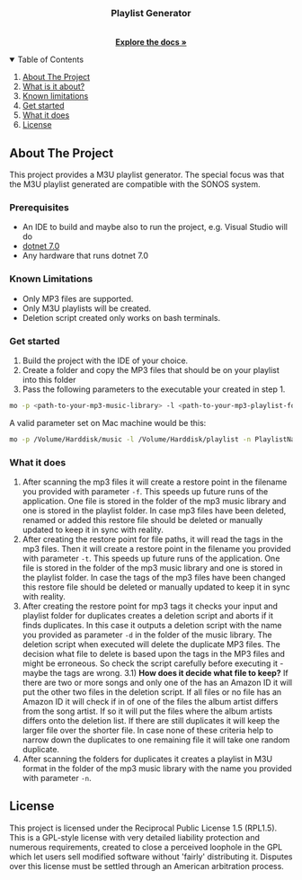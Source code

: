 <!--
*** Thanks for checking out the Best-README-Template. If you have a suggestion
*** that would make this better, please fork the repo and create a pull request
*** or simply open an issue with the tag "enhancement".
*** Thanks again! Now go create something AMAZING! :D
-->
<!-- PROJECT SHIELDS -->
<!--
*** I'm using markdown "reference style" links for readability.
*** Reference links are enclosed in brackets [ ] instead of parentheses ( ).
*** See the bottom of this document for the declaration of the reference variables
*** for contributors-url, forks-url, etc. This is an optional, concise syntax you may use.
*** https://www.markdownguide.org/basic-syntax/#reference-style-links
-->

<br />

  <h3 align="center">Playlist Generator</h3>

  <p align="center">
    <br />
    <a href="https://github.com/marcflohrer/playlistgenerator"><strong>Explore the docs »</strong></a>
  </p>
</p>

<!-- TABLE OF CONTENTS -->
<details open="open">
  <summary>Table of Contents</summary>
  <ol>
    <li>
      <a href="#about-the-project">About The Project</a>
    </li>
    <li><a href="#Prerequisites">What is it about?</a></li>
    <li><a href="#known-limitations">Known limitations</a></li>
    <li><a href="#get-started">Get started</a></li>
    <li><a href="#what-it-does">What it does</a></li>
    <li><a href="#license">License</a></li>
  </ol>
</details>

<!-- ABOUT THE PROJECT -->
## About The Project

This project provides a M3U playlist generator. The special focus was that the M3U playlist generated are compatible with the SONOS system.

### Prerequisites

* An IDE to build and maybe also to run the project, e.g. Visual Studio will do
* [dotnet 7.0](https://dotnet.microsoft.com/download/dotnet/7.0)
* Any hardware that runs dotnet 7.0

### Known Limitations

* Only MP3 files are supported.
* Only M3U playlists will be created.
* Deletion script created only works on bash terminals.

### Get started

1) Build the project with the IDE of your choice.
2) Create a folder and copy the MP3 files that should be on your playlist into this folder
3) Pass the following parameters to the executable your created in step 1.

```bash
mo -p <path-to-your-mp3-music-library> -l <path-to-your-mp3-playlist-folder> -n PlaylistName.m3u -f <filename-used-as-restore-point-for-mp3-files> -t <filename-used-as-restore-point-for-mp3-tags> -o logfile.txt -d deletionScript.sh
```

A valid parameter set on Mac machine would be this:

```bash
mo -p /Volume/Harddisk/music -l /Volume/Harddisk/playlist -n PlaylistName.m3u -f restorefiles.txt -t restoretags.txt -o logfile.txt -d deletionScript.sh
```

### What it does

1) After scanning the mp3 files it will create a restore point in the filename you provided with parameter ```-f```. This speeds up future runs of the application. One file is stored in the folder of the mp3 music library and one is stored in the playlist folder. In case mp3 files have been deleted, renamed or added this restore file should be deleted or manually updated to keep it in sync with reality.
2) After creating the restore point for file paths, it will read the tags in the mp3 files. Then it will create a restore point in the filename you provided with parameter ```-t```. This speeds up future runs of the application. One file is stored in the folder of the mp3 music library and one is stored in the playlist folder. In case the tags of the mp3 files have been changed this restore file should be deleted or manually updated to keep it in sync with reality.
3) After creating the restore point for mp3 tags it checks your input and playlist folder for duplicates creates a deletion script and aborts if it finds duplicates. In this case it outputs a deletion script with the name you provided as parameter ```-d``` in the folder of the music library. The deletion script when executed will delete the duplicate MP3 files. The decision what file to delete is based upon the tags in the MP3 files and might be erroneous. So check the script carefully before executing it - maybe the tags are wrong.
3.1) **How does it decide what file to keep?** If there are two or more songs and only one of the has an Amazon ID it will put the other two files in the deletion script. If all files or no file has an Amazon ID it will check if in of one of the files the album artist differs from the song artist. If so it will put the files where the album artists differs onto the deletion list. If there are still duplicates it will keep the larger file over the shorter file. In case none of these criteria help to narrow down the duplicates to one remaining file it will take one random duplicate.
4) After scanning the folders for duplicates it creates a playlist in M3U format in the folder of the mp3 music library with the name you provided with parameter ```-n```.

## License

This project is licensed under the Reciprocal Public License 1.5 (RPL1.5). This is a GPL-style license with very detailed liability protection and numerous requirements, created to close a perceived loophole in the GPL which let users sell modified software without 'fairly' distributing it. Disputes over this license must be settled through an American arbitration process.
